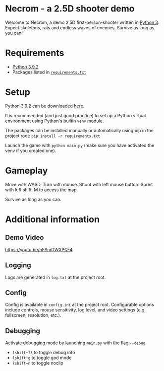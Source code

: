 # Necrom - a 2.5D shooter demo
Welcome to Necrom, a demo 2.5D first-person-shooter written in [Python 3](https://www.python.org). Expect skeletons, rats and endless waves of enemies. Survive as long as you can!

# Requirements
- [Python 3.9.2](https://www.python.org/downloads/release/python-392/)
- Packages listed in [`requirements.txt`](requirements.txt)

# Setup
Python 3.9.2 can be downloaded [here](https://www.python.org/downloads/release/python-392/).

It is recommended (and just good practice) to set up a Python virtual environment using Python's builtin `venv` module.

The packages can be installed manually or automatically using pip in the project root:
`pip install -r requirements.txt`

Launch the game with `python main.py` (make sure you have activated the venv if you created one).

# Gameplay
Move with WASD. Turn with mouse. Shoot with left mouse button. Sprint with left shift. M to access the map.

Survive as long as you can.

# Additional information
## Demo Video
https://youtu.be/nFSmOWXPQ-4
## Logging
Logs are generated in `log.txt` at the project root.
## Config
Config is available in `config.ini` at the project root. Configurable options include controls, mouse sensitivity, log level, and video settings (e.g. fullscreen, resolution, etc.).
## Debugging
Activate debugging mode by launching `main.py` with the flag `--debug`.
- `lshift+f3` to toggle debug info
- `lshift+g` to toggle god mode
- `lshift+n` to toggle noclip

